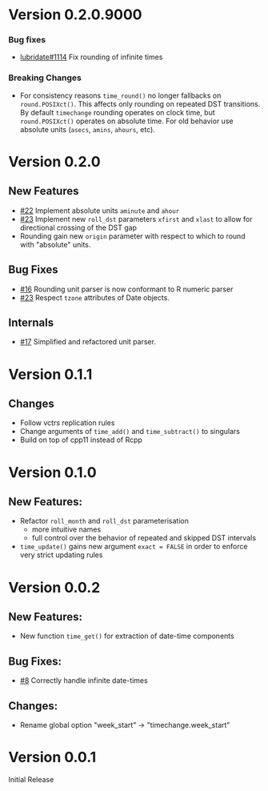 Version 0.2.0.9000
==================

### Bug fixes

 - [lubridate#1114](https://github.com/tidyverse/lubridate/issues/1114) Fix rounding of infinite times

### Breaking Changes

 - For consistency reasons `time_round()` no longer fallbacks on `round.POSIXct()`. This affects only rounding on repeated DST transitions. By default `timechange` rounding operates on clock time, but `round.POSIXct()` operates on absolute time. For old behavior use absolute units (`asecs`, `amins`, `ahours`, etc).

Version 0.2.0
=============

## New Features

 - [#22](https://github.com/vspinu/timechange/issues/22) Implement absolute units `aminute` and `ahour`
 - [#23](https://github.com/vspinu/timechange/issues/23) Implement new `roll_dst` parameters `xfirst` and `xlast` to allow for directional crossing of the DST gap
 - Rounding gain new `origin` parameter with respect to which to round with "absolute" units.

## Bug Fixes

 - [#16](https://github.com/vspinu/timechange/issues/16) Rounding unit parser is now conformant to R numeric parser
 - [#23](https://github.com/vspinu/timechange/pull/24) Respect `tzone` attributes of Date objects.

## Internals

 - [#17](https://github.com/vspinu/timechange/issues/17) Simplified and refactored unit parser.

Version 0.1.1
=============

## Changes

 - Follow vctrs replication rules
 - Change arguments of `time_add()` and `time_subtract()` to singulars
 - Build on top of cpp11 instead of Rcpp

Version 0.1.0
=============

## New Features:

 - Refactor `roll_month` and `roll_dst` parameterisation
   + more intuitive names
   + full control over the behavior of repeated and skipped DST intervals
 - `time_update()` gains new argument `exact = FALSE` in order to enforce very strict updating rules

Version 0.0.2
=============

## New Features:

 - New function `time_get()` for extraction of date-time components

## Bug Fixes:

 - [#8](https://github.com/vspinu/timechange/issues/8) Correctly handle infinite date-times

## Changes:

 - Rename global option "week_start" -> "timechange.week_start"

Version 0.0.1
=============

Initial Release
